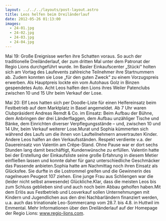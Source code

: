 ```yaml
---
layout: ../../../layouts/post-layout.astro
title: Leos helfen beim Dreiländerlauf
date: 2012-05-26 01:13:00
images:
  - 24-01.jpg
  - 24-02.jpg
  - 24-03.jpg
  - 24-04.jpg
---
```


Mai 19: Große Ereignisse werfen ihre Schatten voraus. So auch der traditionelle Dreiländerlauf, der zum dritten Mal unter dem Patronat der Regio Lions durchgeführt wurde. Im Basler Einkaufscenter „Stücki“ holten sich am Vortag des Laufevents zahlreiche Teilnehmer ihre Startnummern ab. Zudem konnten sie Lose „für den guten Zweck“ zu einem Vorzugspreis erwerben. Als Hauptpreis lockte ein vom Autohaus Golz in Binzen gespendetes Auto. Acht Leos halfen den Lions ihres Weiler Patenclubs zwischen 10 und 15 Uhr beim Verkauf der Lose.

Mai 20: Elf Leos hatten sich per Doodle-Liste für einen Helfereinsatz beim Festbetrieb auf dem Marktplatz in Basel angemeldet. Ab 7 Uhr waren Clubpräsident Andreas Remdt & Co. im Einsatz: Beim Aufbau der Bühne, dem Anbringen der drei Länderflaggen, dem Aufbau unzähliger Tische und Bänke, dem Einrichten diverser Verpflegungsstände – und, zwischen 10 und 14 Uhr, beim Verkauf weiterer Lose.Murat und Sophia kümmerten sich während des Laufs um die ihnen von Laufteilnehmern anvertrauten Kinder. Andere Leos halfen an den Verkaufsständen. Respekt verdiente v.a. der Dauereinsatz von Valentin am Crêpe-Stand. Ohne Pause war er dort sechs Stunden lang damit beschäftigt, Kundenwünsche zu erfüllen. Valentin hatte bei der Erstellung der Einkaufsliste seine große Erfahrung in diesem Metier einfließen lassen und konnte daher für ganz unterschiedliche Geschmäcker das Passende anbieten.Sophia hatte am Nachmittag noch ihren Einsatz als Glücksfee. Sie durfte in die Lostrommel greifen und die Gewinnerin des nagelneuen Peugeot 107 ziehen. Eine junge Frau aus Schliengen war die (leider nicht selbst anwesende) Glückliche.Klar, dass die meisten Leos bis zum Schluss geblieben sind und auch noch beim Abbau geholfen haben.Mit dem Erlös aus Festbetrieb und Losverkauf sollen Unternehmungen mit Kindern und Jugendlichen aus den drei Nachbarländern finanziert werden, u.a. auch das trinationale Leo-Sommercamp vom 28.7. bis 4.8. in Huttwil im Emmental. Mehr Informationen über den Dreiländerlauf auf der Homepage der Regio Lions: www.regio-lions.com.
